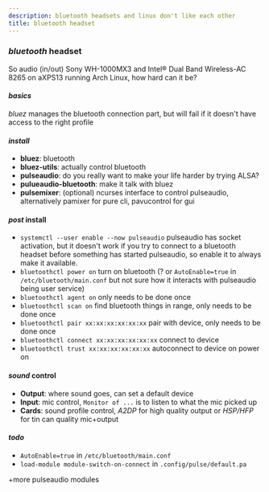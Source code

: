 ```yaml
---
description: bluetooth headsets and linux don't like each other
title: bluetooth headset
---
```


### _bluetooth_ headset

So audio (in/out)
Sony WH-1000MX3 and Intel® Dual Band Wireless-AC 8265 on aXPS13
running Arch Linux, how hard can it be?

#### _basics_

_bluez_ manages the bluetooth connection part, but will fail if it doesn't have access to the right profile

#### _install_

- **bluez**: bluetooth
- **bluez-utils**: actually control bluetooth
- **pulseaudio**: do you really want to make your life harder by trying ALSA?
- **pulueaudio-bluetooth**: make it talk with bluez
- **pulsemixer**: (optional) ncurses interface to control pulseaudio,
  alternatively pamixer for pure cli, pavucontrol for gui

#### _post_ install

- `systemctl --user enable --now pulseaudio` pulseaudio has socket activation,
  but it doesn't work if you try to connect to a bluetooth headset before something has started pulseaudio,
  so enable it to always make it available.
- `bluetoothctl power on` turn on bluetooth
  (? or `AutoEnable=true` in `/etc/bluetooth/main.conf` but not sure how it interacts with pulseaudio being user service)
- `bluetoothctl agent on` only needs to be done once
- `bluetoothctl scan on` find bluetooth things in range, only needs to be done once
- `bluetoothctl pair xx:xx:xx:xx:xx:xx` pair with device, only needs to be done once
- `bluetoothctl connect xx:xx:xx:xx:xx:xx` connect to device
- `bluetoothctl trust xx:xx:xx:xx:xx:xx` autoconnect to device on power on

#### _sound_ control

- **Output**: where sound goes, can set a default device
- **Input**: mic control, `Monitor of ...` is to listen to what the mic picked up
- **Cards**: sound profile control, _A2DP_ for high quality output or _HSP/HFP_ for tin can quality mic+output

#### _todo_

- `AutoEnable=true` in `/etc/bluetooth/main.conf`
- `load-module module-switch-on-connect` in `.config/pulse/default.pa`

+more pulseaudio modules
